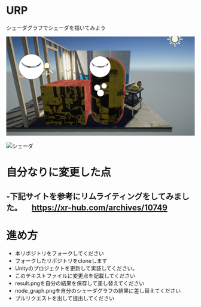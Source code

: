 # URP
シェーダグラフでシェーダを描いてみよう

![結果画像](Result.png)

![シェーダ](Node_Graph.png)

# 自分なりに変更した点
-下記サイトを参考にリムライティングをしてみました。
　https://xr-hub.com/archives/10749
-

# 進め方

- 本リポジトリをフォークしてください
- フォークしたリポジトリをcloneします
- Unityのプロジェクトを更新して実装してください。
- このテキストファイルに変更点を記載してください
- result.pngを自分の結果を保存して差し替えてください
- node_graph.pngを自分のシェーダグラフの結果に差し替えてください
- プルリクエストを出して提出してください
